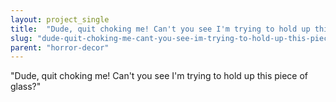 ```yaml
---
layout: project_single
title:  "Dude, quit choking me! Can't you see I'm trying to hold up this piece of glass?"
slug: "dude-quit-choking-me-cant-you-see-im-trying-to-hold-up-this-piece-of"
parent: "horror-decor"
---
```

"Dude, quit choking me! Can't you see I'm trying to hold up this piece of glass?"